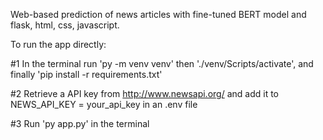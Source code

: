 Web-based prediction of news articles with fine-tuned BERT model and flask, html, css, javascript.

To run the app directly:

#1 In the terminal run 'py -m venv venv' then './venv/Scripts/activate', and finally 'pip install -r requirements.txt'

#2 Retrieve a API key from http://www.newsapi.org/ and add it to NEWS_API_KEY = your_api_key in an .env file

#3 Run 'py app.py' in the terminal
